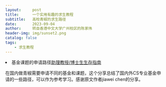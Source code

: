 ```yaml
---
layout:     post
title:      一个实用有趣的求生教程
subtitle:   高校青椒的求生路径
date:       2023-09-04
author:     转自香港中文大学广州校区的陈家伟
header-img: img/sunset2.png
catalog: false
tags:
    - 求生教程
---
```


<li>基金课题的申请路径<a href="https://junweiliang.me/awesome.html">助理教授/博士生生存指南</a></li>

在国内做青椒需要申请不同的基金和课题，这个分享总结了国内外CS专业基金申请的一些路径，可以作为参考学习。感谢原文作者jiawei chen的分享。


